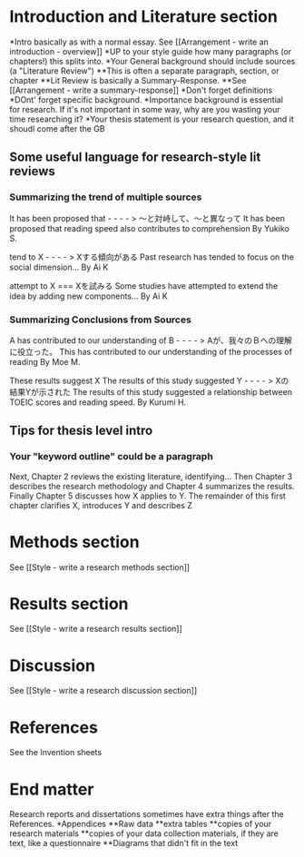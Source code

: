 # Introduction and Literature section
*Intro basically as with a normal essay. See [[Arrangement - write an introduction - overview]]
*UP to your style guide how many paragraphs (or chapters!) this splits into.
*Your General background should include sources (a "Literature Review")
**This is often a separate paragraph, section, or chapter 
**Lit Review is basically a Summary-Response. 
**See [[Arrangement - write a summary-response]]
*Don't forget definitions
*DOnt' forget specific background. 
*Importance background is essential for research. If it's not important in some way, why are you wasting your time researching it?
*Your thesis statement is your research question, and it shoudl come after the GB

## Some useful language for research-style lit reviews
### Summarizing the trend of multiple sources
It has been proposed that   - - - - >   ～と対峙して、～と異なって
It has been proposed that reading speed also contributes to comprehension
By Yukiko S.

tend to X   - - - - >   Xする傾向がある
Past research has tended to focus on the social dimension...
By Ai K

attempt to X === Xを試みる
Some studies have attempted to extend the idea by adding new components...
By Ai K

### Summarizing Conclusions from Sources
A has contributed to our understanding of B   - - - - >   Aが、我々のＢへの理解に役立った。
This has contributed to our understanding of the processes of reading
By Moe M.

These results suggest X
The results of this study suggested Y   - - - - >   Xの結果Yが示された
The results of this study suggested a relationship between TOEIC scores and reading speed.
By Kurumi H.

## Tips for thesis level intro
### Your "keyword outline" could be a paragraph
Next, Chapter 2 reviews the existing literature, identifying… Then Chapter 3 describes the research methodology and Chapter 4 summarizes the results. Finally Chapter 5 discusses how X applies to Y. The remainder of this first chapter clarifies X, introduces Y and describes Z


# Methods section
See [[Style - write a research methods section]]

# Results section
See [[Style - write a research results section]]

# Discussion
See [[Style - write a research discussion section]]

# References
See the Invention sheets

# End matter
Research reports and dissertations sometimes have extra things after the References.
*Appendices
**Raw data
**extra tables
**copies of your research materials
**copies of your data collection materials, if they are text, like a questionnaire
**Diagrams that didn't fit in the text
